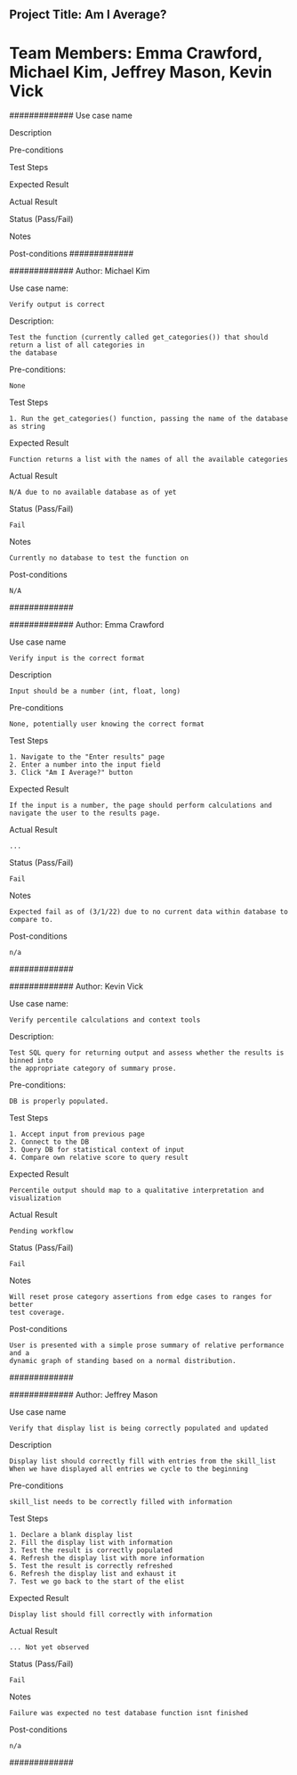 ## Project Title: Am I Average?

# Team Members: Emma Crawford, Michael Kim, Jeffrey Mason, Kevin Vick

############# 
Use case name

Description

Pre-conditions

Test Steps

Expected Result

Actual Result

Status (Pass/Fail)

Notes

Post-conditions
#############

############# 
Author: Michael Kim

Use case name: 

	Verify output is correct

Description: 

	Test the function (currently called get_categories()) that should return a list of all categories in
	the database

Pre-conditions: 

	None

Test Steps

	1. Run the get_categories() function, passing the name of the database as string

Expected Result

	Function returns a list with the names of all the available categories

Actual Result

	N/A due to no available database as of yet

Status (Pass/Fail)

	Fail

Notes

	Currently no database to test the function on

Post-conditions

	N/A

#############


#############
Author: Emma Crawford

Use case name

	Verify input is the correct format

Description

	Input should be a number (int, float, long)

Pre-conditions

	None, potentially user knowing the correct format

Test Steps

	1. Navigate to the "Enter results" page
	2. Enter a number into the input field
	3. Click "Am I Average?" button	

Expected Result

	If the input is a number, the page should perform calculations and navigate the user to the results page. 

Actual Result

	...

Status (Pass/Fail)

	Fail

Notes

	Expected fail as of (3/1/22) due to no current data within database to compare to.

Post-conditions

	n/a

#############

############# 
Author: Kevin Vick

Use case name:

	Verify percentile calculations and context tools

Description:

	Test SQL query for returning output and assess whether the results is binned into
	the appropriate category of summary prose.

Pre-conditions:

	DB is properly populated.

Test Steps

	1. Accept input from previous page 
	2. Connect to the DB
	3. Query DB for statistical context of input
	4. Compare own relative score to query result

Expected Result

	Percentile output should map to a qualitative interpretation and visualization

Actual Result

	Pending workflow

Status (Pass/Fail)

	Fail

Notes

	Will reset prose category assertions from edge cases to ranges for better 
	test coverage. 

Post-conditions

	User is presented with a simple prose summary of relative performance and a 
	dynamic graph of standing based on a normal distribution.

#############

#############
Author: Jeffrey Mason

Use case name

	Verify that display list is being correctly populated and updated

Description

	Display list should correctly fill with entries from the skill_list
    When we have displayed all entries we cycle to the beginning

Pre-conditions

	skill_list needs to be correctly filled with information
    

Test Steps

	1. Declare a blank display list
    2. Fill the display list with information
    3. Test the result is correctly populated
    4. Refresh the display list with more information
    5. Test the result is correctly refreshed
    6. Refresh the display list and exhaust it
    7. Test we go back to the start of the elist

Expected Result

    Display list should fill correctly with information

Actual Result

	... Not yet observed

Status (Pass/Fail)

	Fail

Notes

	Failure was expected no test database function isnt finished

Post-conditions

	n/a

#############
